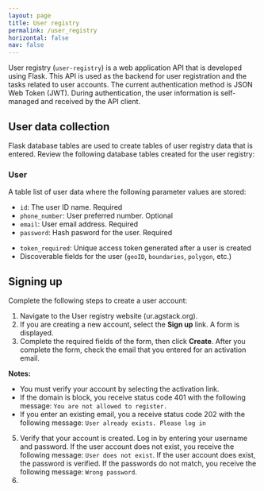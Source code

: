 ```yaml
---
layout: page
title: User registry
permalink: /user_registry
horizontal: false
nav: false
---
```


User registry (`user-registry`) is a web application API that is developed using Flask. This API is used as the backend for user registration and the tasks related to user accounts. The current authentication method is JSON Web Token (JWT). During authentication, the user information is self-managed and received by the API client.

## User data collection

Flask database tables are used to create tables of user registry data that is entered. Review the following database tables created for the user registry:

### User

A table list of user data where the following parameter values are stored:

  * `id`: The user ID name. Required
  * `phone_number`: User preferred number. Optional
  * `email`: User email address. Required
  * `password`: Hash pasword for the user. Required
<!--from Ted how is the valid token defined?-->
  * `token_required`: Unique access token generated after a user is created
  * Discoverable fields for the user (`geoID`, `boundaries`, `polygon`, etc.)
  
## Signing up

Complete the following steps to create a user account:

1. Navigate to the User registry website (ur.agstack.org).
2. If you are creating a new account, select the **Sign up** link. A form is displayed.
3. Complete the required fields of the form, then click **Create**. After you complete the form, check the email that you entered for an activation email.

**Notes:** 

- You must verify your account by selecting the activation link.
- If the domain is block, you receive status code 401 with the following message: `You are not allowed to register.`
- If you enter an existing email, you a receive status code 202 with the following message: `User already exists. Please log in`

5. Verify that your account is created. Log in by entering your username and password. If the user account does not exist, you receive the following message: `User does not exist`. If the user account does exist, the password is verified. If the passwords do not match, you receive the following message: `Wrong password`.
6. 
<!--updating user account-->
<!--logout: Log out users-->


